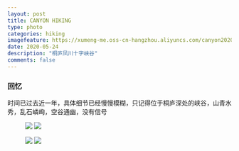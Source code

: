 ```yaml
---
layout: post
title: CANYON HIKING
type: photo
categories: hiking
imagefeature: https://xumeng-me.oss-cn-hangzhou.aliyuncs.com/canyon2020/IMG_6253.jpeg
date: 2020-05-24
description: "桐庐凤川十字峡谷"
comments: false
---
```


### 回忆


时间已过去近一年，具体细节已经慢慢模糊，只记得位于桐庐深处的峡谷，山青水秀，乱石嶙峋，空谷通幽，没有信号


<figure class="half">
	<a href="https://xumeng-me.oss-cn-hangzhou.aliyuncs.com/canyon2020/IMG_6132.jpeg"><img src="https://xumeng-me.oss-cn-hangzhou.aliyuncs.com/canyon2020/IMG_6132.jpeg"></a>
	<a href="https://xumeng-me.oss-cn-hangzhou.aliyuncs.com/canyon2020/IMG_6189.jpeg"><img src="https://xumeng-me.oss-cn-hangzhou.aliyuncs.com/canyon2020/IMG_6189.jpeg"></a>
</figure>

<figure class="half">
	<a href="https://xumeng-me.oss-cn-hangzhou.aliyuncs.com/canyon2020/IMG_6204.jpeg"><img src="https://xumeng-me.oss-cn-hangzhou.aliyuncs.com/canyon2020/IMG_6204.jpeg"></a>
	<a href="https://xumeng-me.oss-cn-hangzhou.aliyuncs.com/canyon2020/IMG_6253.jpeg"><img src="https://xumeng-me.oss-cn-hangzhou.aliyuncs.com/canyon2020/IMG_6253.jpeg"></a>
</figure>